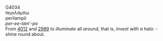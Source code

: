 G4034  
περιλάμπω  
perilampō  
*per-ee-lam‘-po*  
From [4012](g4012) and [2989](g2989) to *illuminate* all *around*, that
is, *invest* *with* *a* *halo:* - shine round about.  
